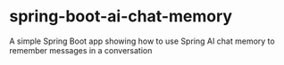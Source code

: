 # spring-boot-ai-chat-memory
A simple Spring Boot app showing how to use Spring AI chat memory to remember messages in a conversation
